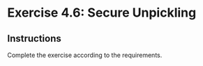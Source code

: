 # Exercise 4.6: Secure Unpickling

## Instructions

Complete the exercise according to the requirements.

